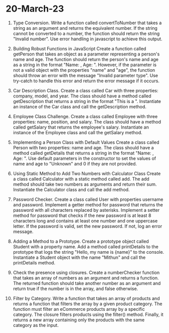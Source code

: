# 20-March-23

1. Type Conversion.
Write a function called convertToNumber that takes a string as an argument and returns the equivalent
number. If the string cannot be converted to a number, the function should return the string "Invalid number".
Use error handling in javascript to achieve this output.

2. Building Robust Functions in JavaScript
Create a function called getPerson that takes an object as a parameter representing a person's name and age.
The function should return the person's name and age as a string in the format "Name: <name>, Age: <age>".
However, if the parameter is not a valid object with the properties "name" and "age", the function should throw
an error with the message "Invalid parameter type". Use try-catch to handle this error and return the error
message if it occurs.
  
3. Car Description Class.
Create a class called Car with three properties: company, model, and year. The class should have a method
called getDescription that returns a string in the format "This is a <year> <company> <model>". Instantiate an
instance of the Car class and call the getDescription method.
  
4. Employee Class Challenge.
Create a class called Employee with three properties: name, position, and salary. The class should have a
method called getSalary that returns the employee's salary. Instantiate an instance of the Employee class and
call the getSalary method.
  
5. Implementing a Person Class with Default Values
Create a class called Person with two properties: name and age. The class should have a method called
getDetails that returns a string in the format "Name: <name>, Age: <age>". Use default parameters in the
constructor to set the values of name and age to "Unknown" and 0 if they are not provided.
  
6. Using Static Method to Add Two Numbers with Calculator Class
Create a class called Calculator with a static method called add. The add method should take two numbers as
arguments and return their sum. Instantiate the Calculator class and call the add method.
  
7. Password Checker.
Create a class called User with properties username and password. Implement a getter method for password
that returns the password with all characters replaced by asterisks. Implement a setter method for password
that checks if the new password is at least 8 characters long and contains at least one number and one
uppercase letter. If the password is valid, set the new password. If not, log an error message.
  
8. Adding a Method to a Prototype.
Create a prototype object called Student with a property name. Add a method called printDetails to the
prototype that logs the string "Hello, my name is {name}" to the console. Instantiate a Student object with the
name "Mithun" and call the printDetails method.
  
9. Check the presence using closures.
Create a numberChecker function that takes an array of numbers as an argument and returns a function. The
returned function should take another number as an argument and return true if the number is in the array, and
false otherwise.
  
10. Filter by Category.
Write a function that takes an array of products and returns a function that filters the array by a given product
category. The function must filter an eCommerce products array by a specific category. The closure filters
products using the filter() method. Finally, it returns a new array containing only the products with the same
category as the input.
